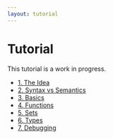 ```yaml
---
layout: tutorial
---
```


Tutorial
========

This tutorial is a work in progress.

<ul>
  <li {% if page.url contains 'idea' %} class="active" {% endif %} ><a href="/documentation/tutorial/idea.html">1. The Idea</a></li>
  <li {% if page.url contains 'syntax' %} class="active" {% endif %} ><a href="/documentation/tutorial/syntax.html">2. Syntax vs Semantics</a></li>
  <li {% if page.url contains 'basics' %} class="active" {% endif %} ><a href="/documentation/tutorial/basics.html">3. Basics</a></li>
  <li {% if page.url contains 'functions' %} class="active" {% endif %} ><a href="/documentation/tutorial/functions.html">4. Functions</a></li>
  <li {% if page.url contains 'sets' %} class="active" {% endif %} ><a href="/documentation/tutorial/sets.html">5. Sets</a></li>
  <li {% if page.url contains 'types' %} class="active" {% endif %} ><a href="/documentation/tutorial/types.html">6. Types</a></li>
  <li {% if page.url contains 'delog-and-trace' %} class="active" {% endif %} ><a href="/documentation/tutorial/debug.html">7. Debugging</a></li>
</ul>

